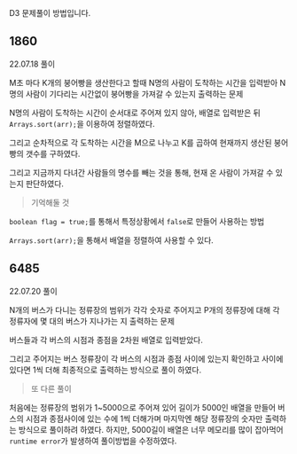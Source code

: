 D3 문제풀이 방법입니다.

## 1860

22.07.18 풀이

M초 마다 K개의 붕어빵을 생산한다고 할때 N명의 사람이 도착하는 시간을 입력받아 N명의 사람이 기다리는 시간없이 붕어빵을 가져갈 수 있는지 출력하는 문제

N명의 사람이 도착하는 시간이 순서대로 주어져 있지 않아, 배열로 입력받은 뒤 `Arrays.sort(arr);`을 이용하여 정렬하였다.

그리고 순차적으로 각 도착하는 시간을 M으로 나누고 K를 곱하여 현재까지 생산된 붕어빵의 갯수를 구하였다.

그리고 지금까지 다녀간 사람들의 명수를 빼는 것을 통해, 현재 온 사람이 가져갈 수 있는지 판단하였다.

> 기억해둘 것

`boolean flag = true;`를 통해서 특정상황에서 `false`로 만들어 사용하는 방법

`Arrays.sort(arr);`을 통해서 배열을 정렬하여 사용할 수 있다.

## 6485

22.07.20 풀이

N개의 버스가 다니는 정류장의 범위가 각각 숫자로 주어지고 P개의 정류장에 대해 각 정류자에 몇 대의 버스가 지나가는 지 출력하는 문제

버스들과 각 버스의 시점과 종점을 2차원 배열로 입력받았다.

그리고 주어지는 버스 정류장이 각 버스의 시점과 종점 사이에 있는지 확인하고 사이에 있다면 1씩 더해 최종적으로 출력하는 방식으로 풀이 하였다.

> 또 다른 풀이

처음에는 정류장의 범위가 1~5000으로 주어져 있어 길이가 5000인 배열을 만들어 버스의 시점과 종점사이에 있는 수에 1씩 더해가며 마지막엔 해당 정류장의 숫자만 출력하는 방식으로 풀이하려 하였다.
하지만, 5000길이 배열은 너무 메모리를 많이 잡아먹어 `runtime error`가 발생하여 풀이방법을 수정하였다.